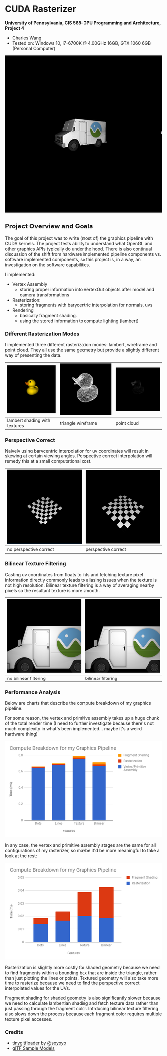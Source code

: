 CUDA Rasterizer
===============

**University of Pennsylvania, CIS 565: GPU Programming and Architecture, Project 4**

* Charles Wang
* Tested on: Windows 10, i7-6700K @ 4.00GHz 16GB, GTX 1060 6GB (Personal Computer)

![](img/truck.gif)

## **Project Overview and Goals**

The goal of this project was to write (most of) the graphics pipeline with CUDA kernels. The project tests ability to understand what OpenGL and other graphics APIs typically do under the hood. There is also continual discussion of the shift from hardware implemented pipeline components vs. software implemented components, so this project is, in a way, an investigation on the software capabilities.

I implemented:
 - Vertex Assembly
    - storing proper information into VertexOut objects after model and camera transformations
 - Rasterization:
    - storing fragments with barycentric interpolation for normals, uvs
- Rendering
    - basically fragment shading.
    - using the stored information to compute lighting (lambert)

### Different Rasterization Modes

I implemented three different rasterization modes: lambert, wireframe and point cloud. They all use the same geometry but provide a slightly different way of presenting the data. 

 ![](img/duck.PNG)  |  ![](img/ducklines.PNG) | ![](img/duckpoints.PNG)  |
|---|---|---|
|  lambert shading with textures  |  triangle wireframe | point cloud   |

### Perspective Correct

Naively using barycentric interpolation for uv coordinates will result in skewing at certain viewing angles. Perspective correct interpolation will remedy this at a small computational cost.

 ![](img/notperspectivecorrect.PNG)  |  ![](img/perspectivecorrect.PNG) |
|---|---|
|  no perspective correct  |  perspective correct |

### Bilinear Texture Filtering

Casting uv coordinates from floats to ints and fetching texture pixel information directly commonly leads to aliasing issues when the texture is not high resolution.  Bilinear texture filtering is a way of averaging nearby pixels so the resultant texture is more smooth.

 ![](img/nobilinear.PNG)  |  ![](img/bilinear.PNG) |
|---|---|
|  no bilinear filtering  |  bilinear filtering |


### Performance Analysis

Below are charts that describe the compute breakdown of my graphics pipeline.

For some reason, the vertex and primitive assembly takes up a huge chunk of the total render time (I need to further investigate because there's not much complexity in what's been implemented... maybe it's a weird hardware thing)

![](img/chart.PNG)

In any case, the vertex and primitive assembly stages are the same for all configurations of my rasterizer, so maybe it'd be more meaningful to take a look at the rest:

![](img/chartnovertex.PNG)

Rasterization is slightly more costly for shaded geometry because we need to find fragments within a bounding box that are inside the triangle, rather than just plotting the lines or points. Textured geometry will also take more time to rasterize because we need to find the perspective correct interpolated values for the UVs.

Fragment shading for shaded geometry is also significantly slower because we need to calculate lambertian shading and fetch texture data rather than just passing through the fragment color. Intrducing bilinear texture filtering also slows down the process because each fragment color requires multiple texture pixel accesses.

### Credits

* [tinygltfloader](https://github.com/syoyo/tinygltfloader) by [@soyoyo](https://github.com/syoyo)
* [glTF Sample Models](https://github.com/KhronosGroup/glTF/blob/master/sampleModels/README.md)
